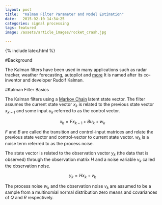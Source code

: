 ```yaml
---
layout: post
title:  "Kalman Filter Parameter and Model Estimation"
date:   2015-02-10 14:34:25
categories: signal processing
tags: featured
image: /assets/article_images/rocket_crash.jpg

---
```


{% include latex.html %}

#Background

The Kalman filters have been used in many applications such as radar
tracker, weather forecasting, autopilot and [more](http://en.wikipedia.org/wiki/Kalman_filter#Applications)
It is named after its co-inventor and developer Rudolf Kalman.

#Kalman Filter Basics

The Kalman filters using a [Markov Chain](http://en.wikipedia.org/wiki/Markov_chain)
latent state vector. The filter assumes the current state vector $x_k$ is related
to the previous state vector $x_{k-1}$ and some input $u_k$ referred to
as the control vector.

$$ x_k = F x_{k-1} + B u_k + w_k $$

$F$ and $B$ are called the transition and control-input matrices and
relate the previous state vector and control-vector to current
state vector. $w_k$ is a noise term referred to as the process noise.

The state vector is related to the observation vector $y_k$ (the data that
is observed) through the observation matrix $H$ and a noise variable $v_k$
called the observation noise.

$$ y_k = H x_k + v_k $$

The process noise $w_k$ and the observation noise $v_k$ are assumed to be
a sample from a multinomial normal distribution zero means and covariances
of $Q$ and $R$ respectively.

